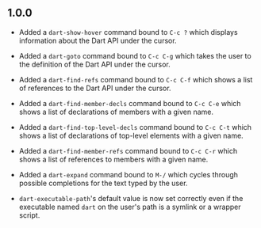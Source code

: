 ## 1.0.0

* Added a `dart-show-hover` command bound to `C-c ?` which displays information
  about the Dart API under the cursor.

* Added a `dart-goto` command bound to `C-c C-g` which takes the user to the
  definition of the Dart API under the cursor.

* Added a `dart-find-refs` command bound to `C-c C-f` which shows a list of
  references to the Dart API under the cursor.

* Added a `dart-find-member-decls` command bound to `C-c C-e` which shows a list
  of declarations of members with a given name.

* Added a `dart-find-top-level-decls` command bound to `C-c C-t` which shows a
  list of declarations of top-level elements with a given name.

* Added a `dart-find-member-refs` command bound to `C-c C-r` which shows a list
  of references to members with a given name.

* Added a `dart-expand` command bound to `M-/` which cycles through possible
  completions for the text typed by the user.

* `dart-executable-path`'s default value is now set correctly even if the
  executable named `dart` on the user's path is a symlink or a wrapper script.
